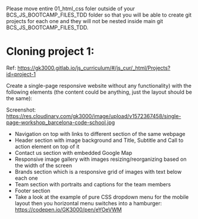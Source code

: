 Please move entire 01_html_css foler outside of your BCS_JS_BOOTCAMP_FILES_TDD folder so that you will be able to create git projects for each one and they will not be nested inside main git BCS_JS_BOOTCAMP_FILES_TDD.

# Cloning project 1:

Ref: https://gk3000.gitlab.io/js_curriculum/#/js_cur/_html/Projects?id=project-1

Create a single-page responsive website without any functionality) with the following elements (the content could be anything, just the layout should be the same):

Screenshot: https://res.cloudinary.com/gk3000/image/upload/v1572367458/single-page-workshop_barcelona-code-school.jpg

* Navigation on top with links to different section of the same webpage
* Header section with image background and Title, Subtitle and Call to action element on top of it
* Contact us section with embedded Google Map
* Responsive image gallery with images resizing/reorganizing based on the width of the screen
* Brands section which is a responsive grid of images with text below each one
* Team section with portraits and captions for the team members
* Footer section
* Take a look at the example of pure CSS dropdown menu for the mobile layout then you horizontal menu switches into a hamburger: https://codepen.io/GK3000/pen/eYOeVWM